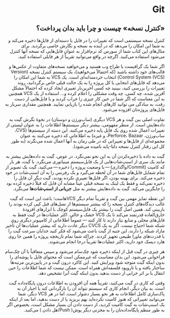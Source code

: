 <div dir=rtl>
<h1> Git</h1>

<h2>«کنترل نسخه» چیست و چرا باید بدان پرداخت؟</h2>

کنترل نسخه سیستمی است که تغییرات را در فایل یا دسته‌ای از فایل‌ها ذخیره می‌کند و به شما این امکان را می‌دهد که در آینده به نسخه و نگارش خاصی برگردید. برای مثال‌های این کتاب شما از سورس کد نرم‌افزار به عنوان فایل‌هایی که نسخه آنها کنترل می‌شود استفاده می‌کنید. اگرچه در واقع می‌توانید تقریباً از هر فایلی استفاده کنید.

اگر شما یک گرافیست یا طراح وب هستید و می‌خواهید نسخه‌های متفاوت از عکس‌ها و قالب‌های خود داشته باشید (که احتمالاً می‌خواهید)، یک سیستم کنترل نسخه (Version Control System (VCS)) انتخاب خردمندانه‌ای است. یک VCS به شما این امکان را می‌دهد که فایل‌های انتخابی یا کل پروژه را به یک حالت قبلی خاص برگردانید، روند تغییرات را بررسی کنید، ببینید چه کسی آخرین‌بار تغییری ایجاد کرده که احتمالاً مشکل آفرین شده، چه کسی، چه وقت مشکلی را اعلام کرده و…​ استفاده از یک VCS همچنین به این معناست که اگر شما در حین کار چیزی را خراب کردید و یا فایل‌هایی از دست رفت، به سادگی می توانید کارهای انجام شده را بازیابی نمایید. همچنین مقداری سربار به فایل‌های پروژه‌تان افزوده می‌شود.

تفاوت اصلی بین گیت و هر VCS دیگری (ساب‌ورژن و دوستان) در نحوهٔ نگرش گیت به داده‌هایش است. از منظر مفهومی، بیشتر دیگر سیستم‌ها اطلاعات را به عنوان لیستی از تغییرات اعمال شده روی یک فایل پایه ذخیره می‌کنند. این دسته از سیستم‌ها (CVS، ساب‌ورژن، Perforce، Bazaar، و غیره) به اطلاعاتی که ذخیره می‌کنند به عنوان مجموعه‌ای از فایل‌ها و تغییراتی که در طی زمان به آنها اعمال شده می‌نگرند (به طور کل این رفتار کنترل نسخه دلتا-پایه نامیده می‌شود).

گیت به داده یا ذخیره‌کردن آن به این نحو نمی‌نگرد. در عوض، گیت به داده‌هایش بیشتر به مانند یک سری از اسنپ‌شات‌هایی از یک فایل‌سیستم مینیاتوری می‌نگرد. با گیت، هر بار که کامیت (Commit/واگذاری) — یا وضعیت پروژه را ذخیره — می‌کنید، گیت یک تصویر از تمام شمایل فایل‌های شما در آن لحظه می‌گیرد و یک رفرنس را به آن اسنپ‌شات در خود ذخیره می‌کند. برای بهینه بودن، اگر فایل‌ها تغییری نکرده بودند، گیت دیگر آن فایل را ذخیره نمی‌کند و فقط یک لینک به نسخه قبلی عیناً مشابه آن فایل که قبلاً ذخیره کرده بود را جایگزین می‌کند. گیت به داده‌هایش بیشتر به مثل **جریانی از اسنپ‌شات‌ها** می‌نگرد.

این نقطه تمایز مهمی بین گیت و تقریباً تمام دیگر VCSهاست؛ باعث این است که گیت غالب دیدگاه‌های کنترل نسخه را که بیشتر سیستم‌ها از نسل‌های قبل کپی کرده بودند را بازبینی کند. همین اصل گیت را بیشتر یک فایل‌سیستم کوچک با ابزارهای افزودهٔ خارق‌العاده قدرتمند می‌کند تا یک VCS خشک و خالی. اکثر عملیات‌ها در گیت فقط به فایل‌های محلی و منابع نیاز دارند تا کار کنند — عموماً اطلاعاتی از کامپیوتر دیگری روی شبکه شما احتیاج نیست. اگر به یک CVCS دیگر عادت دارید که بیشتر عملیات‌ها آن تأخیر مازاد شبکه را دارند، این جنبه از گیت باعث می‌شود که فکر کنید خدایان سرعت گیت را با قدرت‌های ماورا طبیعی تجهیز کردند. چراکه شما تمام تاریخچه پروژه را همین جا روی هارد ‌دیسک خود دارید، اکثر عملیات‌ها تقریباً درجا انجام می‌شوند.

هر چیزی در گیت قبل از اینکه ذخیره شود چک‌سام می‌شود و سپس متعاقباً با آن چک‌سام فراخوانی می‌شود. این بدان معناست که غیرممکن است که محتوای فایل یا پوشه‌ای را بدون اینکه گیت متوجه شود ویرایش کنید. این کاکرد درون گیت و در پایین‌ترین مرتبه‌ها ساختار یافته و با تاروپود فلسفه‌اش همراه است. ممکن نیست که شما اطلاعات را حین انتقال یا بر اثر خرابی از دست بدهید بدون اینکه گیت آنرا تشخیص دهد.

وقتی که کاری در گیت می‌کنید، تقریباً همه آن افزودن به اطلاعات درون پایگاه‌داده گیت است. به بیان دیگر، انجام کاری که سیستم نتواند آن را بازگردانی کند یا اجبار آن به پاک‌سازی کامل اطلاعات به هر نحو بسیار دشوار است. اما در هر VCS دیگر، شما می‌توانید تغییراتی که هنوز کامیت نکرده‌اید بهم بریزید یا از دست بدهید، اما بعد از اینکه یک اسنپ‌شات به گیت کامیت کردید، از دست دادن آن بسیار مشکل است، بخصوص اگر به طور منظم پایگاه‌داده‌تان را به مخزنی دیگر پوش( Push/هل دادن ) می‌کنید.
</div>